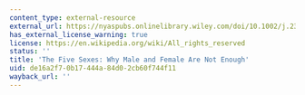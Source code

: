 ```yaml
---
content_type: external-resource
external_url: https://nyaspubs.onlinelibrary.wiley.com/doi/10.1002/j.2326-1951.1993.tb03081.x
has_external_license_warning: true
license: https://en.wikipedia.org/wiki/All_rights_reserved
status: ''
title: 'The Five Sexes: Why Male and Female Are Not Enough'
uid: de16a2f7-0b17-444a-84d0-2cb60f744f11
wayback_url: ''
---
```

